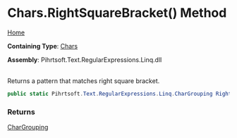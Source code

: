 # Chars\.RightSquareBracket\(\) Method

[Home](../../../../../../README.md)

**Containing Type**: [Chars](../README.md)

**Assembly**: Pihrtsoft\.Text\.RegularExpressions\.Linq\.dll

\
Returns a pattern that matches right square bracket\.

```csharp
public static Pihrtsoft.Text.RegularExpressions.Linq.CharGrouping RightSquareBracket()
```

### Returns

[CharGrouping](../../CharGrouping/README.md)

